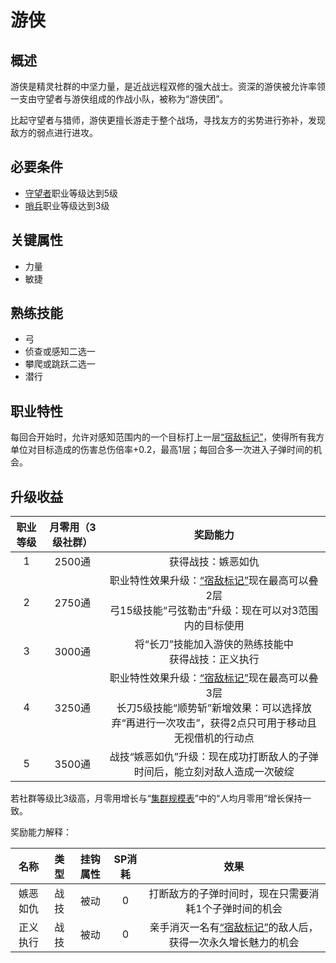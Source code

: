 # 游侠

## 概述

游侠是精灵社群的中坚力量，是近战远程双修的强大战士。资深的游侠被允许率领一支由守望者与游侠组成的作战小队，被称为“游侠团”。

比起守望者与猎师，游侠更擅长游走于整个战场，寻找友方的劣势进行弥补，发现敌方的弱点进行进攻。

## 必要条件

* <a href="../watcher" target="_blank">守望者</a>职业等级达到5级
* <a href="../../../basicJob/Sentinel" target="_blank">哨兵</a>职业等级达到3级

## 关键属性

* 力量
* 敏捷

## 熟练技能

* 弓
* 侦查或感知二选一
* 攀爬或跳跃二选一
* 潜行
  
## 职业特性

每回合开始时，允许对感知范围内的一个目标打上一层<a href="../../../../status/mark/#宿敌标记" target="_blank">“宿敌标记”</a>，使得所有我方单位对目标造成的伤害总伤倍率+0.2，最高1层；每回合多一次进入子弹时间的机会。

## 升级收益

职业等级|月零用（3级社群）|奖励能力
:--:|:--:|:--:
1|2500通|获得战技：嫉恶如仇
2|2750通|职业特性效果升级：<a href="../../../../status/mark/#宿敌标记" target="_blank">“宿敌标记”</a>现在最高可以叠2层<br>弓15级技能“弓弦勒击”升级：现在可以对3范围内的目标使用
3|3000通|将“长刀”技能加入游侠的熟练技能中<br>获得战技：正义执行
4|3250通|职业特性效果升级：<a href="../../../../status/mark/#宿敌标记" target="_blank">“宿敌标记”</a>现在最高可以叠3层<br>长刀5级技能“顺势斩”新增效果：可以选择放弃“再进行一次攻击”，获得2点只可用于移动且无视借机的行动点
5|3500通|战技“嫉恶如仇”升级：现在成功打断敌人的子弹时间后，能立刻对敌人造成一次破绽

若社群等级比3级高，月零用增长与“<a href="../../../scaleList" target="_blank">集群规模表</a>”中的“人均月零用”增长保持一致。

奖励能力解释：

名称|类型|挂钩属性|SP消耗|效果
:--:|:--:|:--:|:--:|:--:
嫉恶如仇|战技|被动|0|打断敌方的子弹时间时，现在只需要消耗1个子弹时间的机会
正义执行|战技|被动|0|亲手消灭一名有<a href="../../../../status/mark/#宿敌标记" target="_blank">“宿敌标记”</a>的敌人后，获得一次永久增长魅力的机会